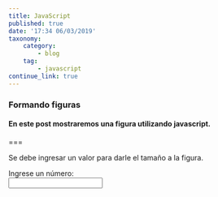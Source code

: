 ```yaml
---
title: JavaScript
published: true
date: '17:34 06/03/2019'
taxonomy:
    category:
        - blog
    tag:
        - javascript
continue_link: true
---
```


### Formando figuras
#### En este post mostraremos una figura utilizando javascript.

===
<script type="text/javascript">
    function myFunction() {
        var max = document.getElementById("valor").value;
        var dato = parseInt(max);

            if(Number.isInteger(dato)){
                var filas,columnas;
                var cadena = "";

                for (filas=0;filas<max;filas++){
                    for(columnas=0;columnas<=filas;columnas++){
                        cadena = cadena +"*";
                    }
                    cadena = cadena +"<br>"; 
                }
                for (filas=0;filas<max;filas++){
                    for(columnas=0;columnas<max;columnas++){
                        if(columnas<=filas){
                            cadena = cadena +"&nbsp";
                        }else{
                             cadena = cadena +"*";
                        }
                    }
                    cadena = cadena +"<br>"; 
                }
                document.getElementById("figura").innerHTML = cadena;
                document.getElementById("valor").value=" "; 
            }
    }
</script>
Se debe ingresar un valor para darle el tamaño a la figura.

 <p><label for="valor">Ingrese un número:</label><br><input type="text" id="valor" onkeyup="myFunction()"/><br><br><code id="figura" class="fig"></code></p>



